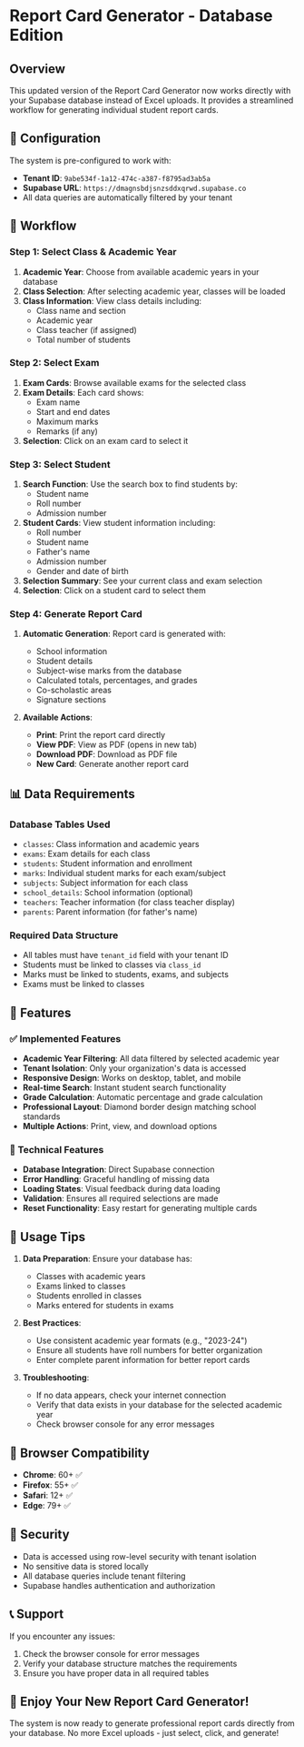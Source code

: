 # Report Card Generator - Database Edition

## Overview

This updated version of the Report Card Generator now works directly with your Supabase database instead of Excel uploads. It provides a streamlined workflow for generating individual student report cards.

## 🔧 Configuration

The system is pre-configured to work with:
- **Tenant ID**: `9abe534f-1a12-474c-a387-f8795ad3ab5a`
- **Supabase URL**: `https://dmagnsbdjsnzsddxqrwd.supabase.co`
- All data queries are automatically filtered by your tenant

## 🔄 Workflow

### Step 1: Select Class & Academic Year
1. **Academic Year**: Choose from available academic years in your database
2. **Class Selection**: After selecting academic year, classes will be loaded
3. **Class Information**: View class details including:
   - Class name and section
   - Academic year
   - Class teacher (if assigned)
   - Total number of students

### Step 2: Select Exam
1. **Exam Cards**: Browse available exams for the selected class
2. **Exam Details**: Each card shows:
   - Exam name
   - Start and end dates
   - Maximum marks
   - Remarks (if any)
3. **Selection**: Click on an exam card to select it

### Step 3: Select Student
1. **Search Function**: Use the search box to find students by:
   - Student name
   - Roll number
   - Admission number
2. **Student Cards**: View student information including:
   - Roll number
   - Student name
   - Father's name
   - Admission number
   - Gender and date of birth
3. **Selection Summary**: See your current class and exam selection
4. **Selection**: Click on a student card to select them

### Step 4: Generate Report Card
1. **Automatic Generation**: Report card is generated with:
   - School information
   - Student details
   - Subject-wise marks from the database
   - Calculated totals, percentages, and grades
   - Co-scholastic areas
   - Signature sections

2. **Available Actions**:
   - **Print**: Print the report card directly
   - **View PDF**: View as PDF (opens in new tab)
   - **Download PDF**: Download as PDF file
   - **New Card**: Generate another report card

## 📊 Data Requirements

### Database Tables Used
- `classes`: Class information and academic years
- `exams`: Exam details for each class
- `students`: Student information and enrollment
- `marks`: Individual student marks for each exam/subject
- `subjects`: Subject information for each class
- `school_details`: School information (optional)
- `teachers`: Teacher information (for class teacher display)
- `parents`: Parent information (for father's name)

### Required Data Structure
- All tables must have `tenant_id` field with your tenant ID
- Students must be linked to classes via `class_id`
- Marks must be linked to students, exams, and subjects
- Exams must be linked to classes

## 🎯 Features

### ✅ Implemented Features
- **Academic Year Filtering**: All data filtered by selected academic year
- **Tenant Isolation**: Only your organization's data is accessed
- **Responsive Design**: Works on desktop, tablet, and mobile
- **Real-time Search**: Instant student search functionality
- **Grade Calculation**: Automatic percentage and grade calculation
- **Professional Layout**: Diamond border design matching school standards
- **Multiple Actions**: Print, view, and download options

### 🔧 Technical Features
- **Database Integration**: Direct Supabase connection
- **Error Handling**: Graceful handling of missing data
- **Loading States**: Visual feedback during data loading
- **Validation**: Ensures all required selections are made
- **Reset Functionality**: Easy restart for generating multiple cards

## 🚀 Usage Tips

1. **Data Preparation**: Ensure your database has:
   - Classes with academic years
   - Exams linked to classes
   - Students enrolled in classes
   - Marks entered for students in exams

2. **Best Practices**:
   - Use consistent academic year formats (e.g., "2023-24")
   - Ensure all students have roll numbers for better organization
   - Enter complete parent information for better report cards

3. **Troubleshooting**:
   - If no data appears, check your internet connection
   - Verify that data exists in your database for the selected academic year
   - Check browser console for any error messages

## 📱 Browser Compatibility

- **Chrome**: 60+ ✅
- **Firefox**: 55+ ✅
- **Safari**: 12+ ✅
- **Edge**: 79+ ✅

## 🔐 Security

- Data is accessed using row-level security with tenant isolation
- No sensitive data is stored locally
- All database queries include tenant filtering
- Supabase handles authentication and authorization

## 📞 Support

If you encounter any issues:
1. Check the browser console for error messages
2. Verify your database structure matches the requirements
3. Ensure you have proper data in all required tables

## 🎉 Enjoy Your New Report Card Generator!

The system is now ready to generate professional report cards directly from your database. No more Excel uploads - just select, click, and generate!